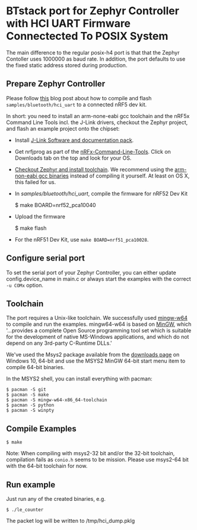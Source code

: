 # BTstack port for Zephyr Controller with HCI UART Firmware Connectected To POSIX System

The main difference to the regular posix-h4 port is that that the Zephyr Contoller uses 1000000 as baud rate.
In addition, the port defaults to use the fixed static address stored during production.

## Prepare Zephyr Controller

Please follow [this](https://devzone.nordicsemi.com/blogs/1059/nrf5x-support-within-the-zephyr-project-rtos/) blog post about how to compile and flash `samples/bluetooth/hci_uart` to a connected nRF5 dev kit.

In short: you need to install an arm-none-eabi gcc toolchain and the nRF5x Command Line Tools incl. the J-Link drivers, checkout the Zephyr project, and flash an example project onto the chipset:

  * Install [J-Link Software and documentation pack](https://www.segger.com/jlink-software.html).
  * Get nrfjprog as part of the [nRFx-Command-Line-Tools](http://www.nordicsemi.com/eng/Products/Bluetooth-low-energy/nRF52-DK). Click on Downloads tab on the top and look for your OS.
  * [Checkout Zephyr and install toolchain](https://www.zephyrproject.org/doc/getting_started/getting_started.html). We recommend using the [arm-non-eabi gcc binaries](https://launchpad.net/gcc-arm-embedded) instead of compiling it yourself. At least on OS X, this failed for us.

  * In *samples/bluetooth/hci_uart*, compile the firmware for nRF52 Dev Kit

      $ make BOARD=nrf52_pca10040

   * Upload the firmware

      $ make flash

   * For the nRF51 Dev Kit, use `make BOARD=nrf51_pca10028`.

## Configure serial port

To set the serial port of your Zephyr Controller, you can either update config.device_name in main.c or
always start the examples with the correct `-u COMx` option.

## Toolchain

The port requires a Unix-like toolchain. We successfully used [mingw-w64](https://mingw-w64.org/doku.php) to compile and run the examples. mingw64-w64 is based on [MinGW](mingw.org), which '...provides a complete Open Source programming tool set which is suitable for the development of native MS-Windows applications, and which do not depend on any 3rd-party C-Runtime DLLs.'

We've used the Msys2 package available from the [downloads page](https://mingw-w64.org/doku.php/download) on Windows 10, 64-bit and use the MSYS2 MinGW 64-bit start menu item to compile 64-bit binaries.

In the MSYS2 shell, you can install everything with pacman:

    $ pacman -S git
    $ pacman -S make
    $ pacman -S mingw-w64-x86_64-toolchain
    $ pacman -S python
    $ pacman -S winpty

## Compile Examples

    $ make

Note: When compiling with msys2-32 bit and/or the 32-bit toolchain, compilation fails
as `conio.h` seems to be mission. Please use msys2-64 bit with the 64-bit toolchain for now.

## Run example

Just run any of the created binaries, e.g.

    $ ./le_counter

The packet log will be written to /tmp/hci_dump.pklg

